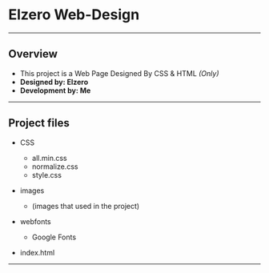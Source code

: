 # Elzero Web-Design

---

## Overview

- This project is a Web Page Designed By CSS & HTML *(Only)*
- **Designed by: Elzero**
- **Development by: Me**

---

## Project files

- CSS

  - all.min.css
  - normalize.css
  - style.css

- images

  - (images that used in the project)

- webfonts

  - Google Fonts

- index.html

---
